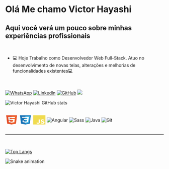 <link rel="stylesheet" href="https://cdn.jsdelivr.net/gh/devicons/devicon@v2.15.1/devicon.min.css">
<h1>Olá Me chamo Victor Hayashi</h1>
<h2>Aqui você verá um pouco sobre minhas experiências profissionais</h2>
</br>

 - 💻 Hoje Trabalho como Desenvolvedor Web Full-Stack. Atuo no desenvolvimento de novas telas, alterações e melhorias de funcionalidades existentes💻



</br>
 

[![WhatsApp](https://img.shields.io/badge/WhatsApp-25D366?style=for-the-badge&logo=whatsapp&logoColor=white)](https://contate.me/VictorHayashi) 
[![Linkedln](https://img.shields.io/badge/LinkedIn-0077B5?style=for-the-badge&logo=linkedin&logoColor=whitee)](https://www.linkedin.com/in/victor-hayashi-pantaleão-uchinokura-5561a8199/) [![GitHub](https://img.shields.io/badge/GitHub-100000?style=for-the-badge&logo=github&logoColor=white)](https://github.com/victorhayashii/VictorHayashi/blob/main/README.md)   <a href = "mailto:viictorhayashi@outlook.com"><img src="https://img.shields.io/badge/Microsoft_Outlook-0078D4?style=for-the-badge&logo=microsoft-outlook&logoColor=white" target="_blank"></a>

![Victor Hayashi GitHub stats](https://github-readme-stats.vercel.app/api?username=victorhayashii&show_icons=true&theme=tokyonight)

<div style="display: inline_block"><br>
  <img align="center" alt="HTML" height="30" width="40" src="https://raw.githubusercontent.com/devicons/devicon/master/icons/html5/html5-original.svg">
  <img align="center" alt="CSS" height="30" width="40" src="https://raw.githubusercontent.com/devicons/devicon/master/icons/css3/css3-original.svg">
  <img align="center" alt="Js" height="30" width="40" src="https://raw.githubusercontent.com/devicons/devicon/master/icons/javascript/javascript-plain.svg">
  <img align="center" alt="Angular" height="30" width="40" src="https://cdn.jsdelivr.net/gh/devicons/devicon/icons/angularjs/angularjs-plain.svg">
  <img align="center" alt="Sass" height="30" width="40" src="https://cdn.jsdelivr.net/gh/devicons/devicon/icons/sass/sass-original.svg">    
  <img align="center" alt="Java" height="35" width="40" src="https://cdn.jsdelivr.net/gh/devicons/devicon/icons/java/java-original.svg">
  <img align="center" alt="Git" height="30" width="40" src="https://cdn.jsdelivr.net/gh/devicons/devicon/icons/git/git-original.svg">
</div>
</br>
<hr>
</br>

[![Top Langs](https://github-readme-stats.vercel.app/api/top-langs/?username=victorhayashii&layout=compact)](https://github.com/victorhayashii/github-readme-stats)

![Snake animation](https://github.com/victorhayashii/VictorHayashi/blob/output/github-contribution-grid-snake.svg)

